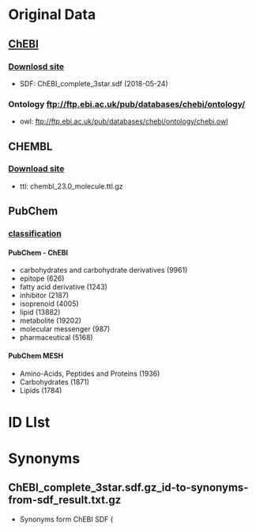 # Original Data

## [ChEBI](https://www.ebi.ac.uk/chebi/downloadsForward.do)
### [Downlosd site](https://www.ebi.ac.uk/chebi/downloadsForward.do)
* SDF: ChEBI_complete_3star.sdf (2018-05-24)
### Ontology ftp://ftp.ebi.ac.uk/pub/databases/chebi/ontology/
* owl: ftp://ftp.ebi.ac.uk/pub/databases/chebi/ontology/chebi.owl

## CHEMBL
### [Download site](http://ftp.ebi.ac.uk/pub/databases/chembl/ChEMBL-RDF/23.0/)
* ttl: chembl_23.0_molecule.ttl.gz

## PubChem
### [classification](https://pubchem.ncbi.nlm.nih.gov/classification/#hid=1)
#### PubChem - ChEBI
* carbohydrates and carbohydrate derivatives (9961)
* epitope (626)
* fatty acid derivative (1243)
* inhibitor (2187)
* isoprenoid (4005)
* lipid (13882)
* metabolite (19202)
* molecular messenger (987)
* pharmaceutical (5168)
#### PubChem MESH
* Amino-Acids, Peptides and Proteins (1936)
* Carbohydrates (1871)
* Lipids (1784)

# ID LIst
##  


# Synonyms
## ChEBI_complete_3star.sdf.gz_id-to-synonyms-from-sdf_result.txt.gz
* Synonyms form ChEBI SDF (

